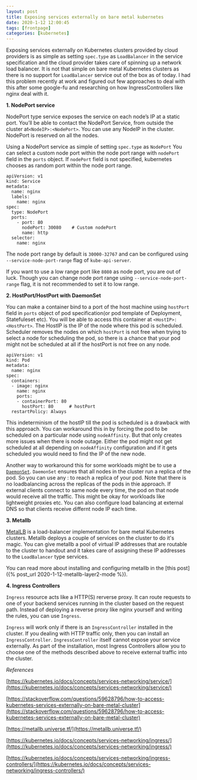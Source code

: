 ```yaml
---
layout: post
title: Exposing services externally on bare metal kubernetes
date: 2020-1-12 12:00:45
tags: [frontpage]
categories: [kubernetes]
---
```


Exposing services externally on Kubernetes clusters provided by cloud providers
is as simple as setting `spec.type` as `LoadBalancer` in the service
specification and the cloud provider takes care of spinning up a network load
balancer. It is not that simple on bare metal Kubernetes clusters as there is no
support for `LoadBalancer` service out of the box as of today. I had this
problem recently at work and figured out few approaches to deal with this after
some google-fu and researching on how IngressControllers like nginx deal with
it.

**1. NodePort service**

NodePort type service exposes the service on each node’s IP at a static port.
You’ll be able to contact the NodePort Service, from outside the cluster at`<NodeIP>:<NodePort>`. 
You can use any NodeIP in the cluster. NodePort is reserved on all the nodes.

Using a NodePort service as simple of setting `spec.type` as `NodePort` You can
select a custom node port within the node port range with `nodePort` field in
the `ports` object. If `nodePort` field is not specified, kubernetes chooses as
random port within the node port range.

```
apiVersion: v1
kind: Service
metadata:
  name: nginx
  labels:
    name: nginx
spec:
  type: NodePort
  ports:
    - port: 80
      nodePort: 30080    # Custom nodePort
      name: http
  selector:
    name: nginx
```

The node port range by default is `30000-32767` and can be configured using
`--service-node-port-range` flag of `kube-api-server`.

If you want to use a low range port like `8080` as node port, you are out of
luck. Though you can change node port range using `--service-node-port-range`
flag, it is not recommended to set it to low range.

**2. HostPort/HostPort with DaemonSet**

You can make a container bind to a port of the host machine using `hostPort`
field in `ports` object of pod specification(or pod template of Deployment,
Statefuleset etc). You will be able to access this container at
`<HostIP>:<HostPort>`. The HostIP is the IP of the node where this pod is
scheduled. Scheduler removes the nodes on which `hostPort` is not free when
trying to select a node for scheduling the pod, so there is a chance that your
pod might not be scheduled at all if the hostPort is not free on any node.

```
apiVersion: v1
kind: Pod
metadata:
  name: nginx
spec:
  containers:
  - image: nginx
    name: nginx
    ports:
    - containerPort: 80
      hostPort: 80      # hostPort
  restartPolicy: Always
```

This indeterminism of the hostIP till the pod is scheduled is a drawback with
this approach. You can workaround this in by forcing the pod to be scheduled on
a particular node using `nodeAffinity`. But that only creates more issues when
there is node outage. Either the pod might not get scheduled at all depending on
`nodeAffinity` configuration and if it gets scheduled you would need to find
the IP of the new node.

Another way to workaround this for some workloads might be to use a
[`DaemonSet`](https://kubernetes.io/docs/concepts/workloads/controllers/daemonset/).
`DaemonSet` ensures that all nodes in the cluster run a replica of the pod. So
you can use any <HostIP>:<HostPort> to reach a replica of your pod. Note that
there is no loadbalancing across the replicas of the pods in thie approach. If
external clients connect to same node every time, the pod on that node would
receive all the traffic. This might be okay for workloads like lightweight
proxies etc. You can also configure load balancing at external DNS so that
clients receive differnt node IP each time.

**3. Metallb**

[MetalLB](https://metallb.universe.tf/) is a load-balancer implementation for
bare metal Kubernetes clusters. Metallb deploys a couple of services on the
cluster to do it's magic. You can give metallb a pool of virtual IP addresses
that are routable to the cluster to handout and it takes care of assigning these
IP addresses to the `LoadBalancer` type services.

You can read more about installing and configuring metallb in the [this post]({% post_url 2020-1-12-metallb-layer2-mode %}).

**4. Ingress Controllers**

`Ingress` resource acts like a HTTP(S) rerverse proxy. It can route requests to
one of your backend services running in the cluster based on the request path.
Instead of deploying a reverse proxy like nginx yourself and writing the rules,
you can use `Ingress`.

`Ingress` will work only if there is an `IngressController` installed in the
cluster. If you dealing with HTTP traffic only, then you can install an
`IngressController`. `IngressController` itself cannot expose your service
externally. As part of the installation, most Ingress Controllers allow you to
choose one of the methods described above to receive external traffic into the
cluster.

_References_

[https://kubernetes.io/docs/concepts/services-networking/service/](https://kubernetes.io/docs/concepts/services-networking/service/)

[https://stackoverflow.com/questions/59628796/how-to-access-kubernetes-services-externally-on-bare-metal-cluster](https://stackoverflow.com/questions/59628796/how-to-access-kubernetes-services-externally-on-bare-metal-cluster)

[https://metallb.universe.tf/](https://metallb.universe.tf/)

[https://kubernetes.io/docs/concepts/services-networking/ingress/](https://kubernetes.io/docs/concepts/services-networking/ingress/)

[https://kubernetes.io/docs/concepts/services-networking/ingress-controllers/](https://kubernetes.io/docs/concepts/services-networking/ingress-controllers/)
